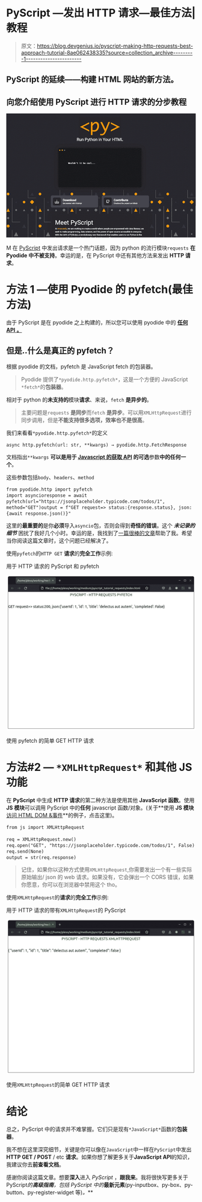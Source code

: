 # PyScript —发出 HTTP 请求—最佳方法|教程

> 原文：<https://blog.devgenius.io/pyscript-making-http-requests-best-approach-tutorial-8ae062438335?source=collection_archive---------1----------------------->

## PyScript 的延续——构建 HTML 网站的新方法。

## 向您介绍使用 PyScript 进行 HTTP 请求的分步教程

![](img/9b1277607e134b07081536232ccf320c.png)

M 在 [PyScript](/pyscript-a-new-way-of-building-html-websites-tutorial-for-beginners-67a75935e039) 中发出请求是一个热门话题，因为 python 的流行模块`requests` **在 Pyodide 中不被支持**。幸运的是，在 PyScript 中还有其他方法来发出 **HTTP 请求**。

# 方法 1 —使用 Pyodide 的 pyfetch(最佳方法)

由于 PyScript 是在 pyodide 之上构建的，所以您可以使用 pyodide 中的 [**任何** **API** **。**](https://pyodide.org/en/stable/usage/api/python-api.html)

## 但是..什么是真正的 pyfetch？

根据 pyodide 的文档，pyfetch 是 JavaScript fetch 的包装器。

> Pyodide 提供了`*pyodide.http.pyfetch*`，这是一个方便的 JavaScript `*fetch*`的**包装器**。

相对于 python 的**未支持的**模块**请求**、来说，`fetch` **是异步的**。

> 主要问题是`requests` **是同步**而`fetch` **是异步**。可以用`XMLHttpRequest`进行同步调用，但是**不能支持很多选项，效率也不是很高**。

我们来看看`*pyodide.http.pyfetch*`的定义

```
async http.pyfetch(url: str, **kwargs) → pyodide.http.FetchResponse 
```

文档指出`**kwargs` **可以是用于 [Javascript 的获取 API](https://developer.mozilla.org/en-US/docs/Web/API/fetch#parameters) 的可选**参数**中的任何一个**。

这些参数包括`body`、`headers`、`method`

```
from pyodide.http import pyfetch
import asyncioresponse = await pyfetch(url="https://jsonplaceholder.typicode.com/todos/1", method="GET")output = f"GET request=> status:{response.status}, json:{await response.json()}"
```

这里的**最重要的**是你**必须**导入`asyncio`包，否则会得到**奇怪的错误**。这个 ***未记录的细节*** 困扰了我好几个小时。幸运的是，我找到了[一篇很棒的文章](https://www.jhanley.com/pyscript-loading-python-code-in-the-browser/)帮助了我。希望当你阅读这篇文章时，这个问题已经解决了。

使用`pyfetch`的`HTTP GET` **请求**的**完全工作**示例:

用于 HTTP 请求的 PyScript 和 pyfetch

![](img/531f3a18d400312b93a3107c9aa7b0ed.png)

使用 pyfetch 的简单 GET HTTP 请求

# 方法#2 — `*XMLHttpRequest*` 和其他 JS 功能

在 **PyScript** 中生成 **HTTP 请求**的第二种方法是使用其他 **JavaScript 函数**。使用 **JS 模块**可以调用 PyScript 中的**任何** javascript 函数/对象。(关于**使用 **JS 模块** [访问 HTML DOM &事件](/pyscript-a-new-way-of-building-html-websites-tutorial-for-beginners-67a75935e039)**的例子，点击这里)。

```
from js import XMLHttpRequest

req = XMLHttpRequest.new()
req.open("GET", "https://jsonplaceholder.typicode.com/todos/1", False)
req.send(None)
output = str(req.response)
```

> 记住，如果你以这种方式使用`XMLHttpRequest`,你需要发出一个有一些实际原始输出/ json 的 web 请求。如果没有，它会弹出一个 CORS 错误，如果你愿意，你可以在浏览器中禁用这个 tho。

使用`XMLHttpRequest`的**请求**的**完全工作**示例:

用于 HTTP 请求的带有`XMLHttpRequest`的 PyScript

![](img/5bfcac6eabf61b683a5274f7ad0871b2.png)

使用`XMLHttpRequest`的简单 GET HTTP 请求

# 结论

总之，PyScript 中的请求并不难掌握。它们只是现有`*JavaScript*`函数的**包装器**。

我不想在这里深究细节，关键是你可以像在`JavaScript`中一样在`PyScript`中发出 **HTTP GET / POST** / etc **请求**。如果你想了解更多关于**JavaScript API**的知识，我建议你去**前查看文档**。

感谢你阅读这篇文章。想要**深入**进入 *PyScript* ，**跟我来**。我将很快写更多关于 PyScript*的**高级指南**，包括 PyScript 中的***最新元素**(py-inputbox、py-box、py-button、py-register-widget 等)*。***